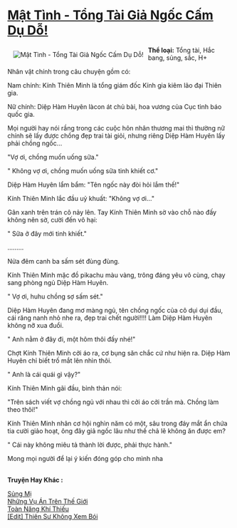 <a href="https://utruyen.com/mat-tinh-tong-tai-gia-ngoc-cam-du-do/17192/" title="Mật Tình - Tổng Tài Giả Ngốc Cấm Dụ Dỗ!"><h1>Mật Tình - Tổng Tài Giả Ngốc Cấm Dụ Dỗ!</h1></a><div style="display:table"><img align="right" style="float: left; padding: 10px;" src="https://utruyen.com/images/story/200x260/mat-tinh-tong-tai-gia-ngoc-cam-du-do.jpg" alt="Mật Tình - Tổng Tài Giả Ngốc Cấm Dụ Dỗ!"><b>Thể loại:</b> Tổng tài, Hắc bang, sủng, sắc, H+<p></p>Nhân vật chính trong câu chuyện gồm có:<p></p>Nam chính: Kính Thiên Minh là tổng giám đốc Kính gia kiêm lão đại Thiên gia.<p></p>Nữ chính: Diệp Hàm Huyên làcon át chủ bài, hoa vương của Cục tình báo quốc gia.<p></p>Mọi người hay nói rầng trong các cuộc hôn nhân thương mai thì thường nữ chính sẽ lấy được chồng đẹp trai tài giỏi, nhưng riêng Diệp Hàm Huyên lấy phải chồng ngốc...<p></p>"Vợ ơi, chồng muốn uống sữa."<p></p>" Không vợ ơi, chồng muốn uống sữa tinh khiết cơ." <p></p>Diệp Hàm Huyên lẩm bẩm: "Tên ngốc này đòi hỏi lắm thế!" <p></p>Kính Thiên Minh lắc đầu uỷ khuất: "Không vợ ơi..."<p></p>Gân xanh trên trán cô nảy lên. Tay Kính Thiên Minh sờ vào chỗ nào đấy không nên sờ, cười đến vô hại:<p></p>" Sữa ở đây mới tinh khiết."<p></p>.........<p></p>Nửa đêm canh ba sấm sét đùng đùng. <p></p>Kính Thiên Minh mặc đồ pikachu màu vàng, trông đáng yêu vô cùng, chạy sang phòng ngủ Diệp Hàm Huyên.<p></p>" Vợ ơi, huhu chồng sợ sấm sét." <p></p>Diệp Hàm Huyên đang mơ màng ngủ, tên chồng ngốc của cô dụi dụi đầu, cái răng nanh nhỏ nhe ra, đẹp trai chết người!!!! Làm Diệp Hàm Huyên không nỡ xua đuổi.<p></p>" Anh nằm ở đây đi, một hôm thôi đấy nhé!" <p></p>Chợt Kính Thiên Minh cởi áo ra, cơ bụng săn chắc cứ như hiện ra. Diệp Hàm Huyên chỉ biết trố mắt lên nhìn thôi. <p></p>" Anh là cái quái gì vậy?" <p></p>Kính Thiên Minh gãi đầu, bình thản nói:<p></p>"Trên sách viết vợ chồng ngủ với nhau thì cởi áo cởi trần mà. Chồng làm theo thôi!"<p></p>Kính Thiên Minh nhân cơ hội nghìn năm có một, sâu trong đáy mắt ẩn chứa tia cười giảo hoạt, ông đây giả ngốc lâu như thế chả lẽ không ăn được em? <p></p>" Cái này không miêu tả thành lời được, phải thực hành."<p></p>Mong mọi người để lại ý kiến đóng góp cho mình nha</div><p><br><b>Truyện Hay Khác :</b></p><a href="https://utruyen.com/sung-mi/5065/" alt="Sủng Mị">Sủng Mị</a><br/><a href="https://github.com/quanluxury/ngontinhhot/tree/master/truyenhay/19395/" alt="Những Vụ Án Trên Thế Giới">Những Vụ Án Trên Thế Giới</a><br/><a href="https://github.com/quanluxury/truyenhot/tree/master/truyenhay/12473/" alt="Toàn Năng Khí Thiếu">Toàn Năng Khí Thiếu</a><br/><a href="https://dammy2019.blogspot.com/2019/11/edit-thien-su-khong-xem-boi.html" alt="[Edit] Thiên Sư Không Xem Bói">[Edit] Thiên Sư Không Xem Bói</a><br/>